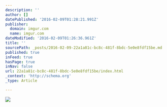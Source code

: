 ```yaml
---
description: ''
author: []
datePublished: '2016-02-09T01:28:21.991Z'
publisher:
  domain: imgur.com
  name: imgur.com
dateModified: '2016-02-09T01:26:36.961Z'
title: ''
sourcePath: _posts/2016-02-09-22a1a81c-bc8c-481f-8bdc-5e0e8fdf15be.md
published: true
inFeed: true
hasPage: true
inNav: false
url: 22a1a81c-bc8c-481f-8bdc-5e0e8fdf15be/index.html
_context: 'http://schema.org'
_type: Article

---
```

![](http://i.imgur.com/ETYiwRq.jpg)